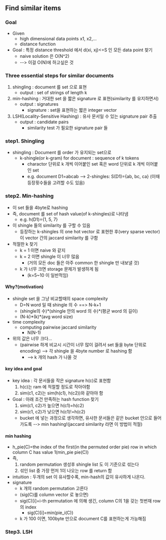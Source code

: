 ## Find similar items
### Goal
* Given
	- high dimensional data points x1, x2,...
	- distance function
* Goal : 특정 distance threshold 에서 d(xi, xj)<=S 인 모든 data point 찾기
	* naive solution 은 O(N^2)
	* --> 이걸 O(N)에 하고싶은 것

### Three essential steps for similar documents
1. shingling : document 를 set 으로 표현
	* output : set of strings of length k
2. min-hashing : 거대한 set 을 짧은 signature 로 표현(similarity 를 유지하면서)
	* output : signatures
		- signature : set을 표현하는 짧은 integer vector
3. LSH(Locality-Sensitive Hashing) : 유사 문서일 수 있는 signature pair 추출
	* output : candidate pairs
		- similarity test 가 필요한 signature pair 들

### step1. Shingling
* shingling : Document 를 order 가 유지되는 set으로
	* k-shingle(or k-gram) for document : sequence of k tokens
		- charactor 단위로 k 개씩 이어붙인 set 혹은 word 단위로 k 개씩 이어붙인 set
		- e.g. document D1=abcab --> 2-shingles: S(D1)={ab, bc, ca}
		(이때 등장횟수들을 고려할 수도 있음)

### step2. Min-hashing
* 이 set 들을 4byte로 hashing
* 즉, document 를 set of hash value(of k-shingles)로 나타냄 
	- e.g. h(D1)={1, 5, 7}
* 이 shingle 들의 similarity 를 구할 수 있음
	* 등장하는 k-shingles 의 one hot vector 로 표현한 후(very sparse vector) 이 vector 간의 jaccard similarity 를 구함
* 적절한 k 찾기
	* k = 1 이면 naive 와 같지
	* k = 2 이면 shingle 이 너무 많음
		- (거의 모든 doc 들은 아주 common 한 shingle 만 내보낼 것)
	* k 가 너무 크면 storage 문제가 발생하게 됨
		- (k=5\~10 이 일반적임)

#### Why?(motivation)
* shingle set 을 그냥 비교할때의 space complexity
	* D=N word 일 때 shingle 의 수 ==> N-k+1
	* (shingle의 수)\*(shingle 안의 word 의 수)\*(평균 word 의 길이)
	* (N-k)\*(k)\*(avg word size)
* time complexity
	* computing pairwise jaccard similarity
		* N(N-1)
* 위의 값은 너무 크다...
	* (pairwise 하게 비교시 시간이 너무 많이 걸려서 set 들을 byte 단위로 encoding)
--> 각 shingle 을 4byte number 로 hashing 함
		- --> k 개의 hash 가 나올 것

#### key idea and goal
* key idea : 각 문서들을 작은 signature h(c)로 표현함
	1. h(c)는 ram 에 적절할 정도로 작아야함
	2. sim(c1, c2)는 sim(h(c1), h(c2))와 같아야 함
* Goal : 아래 조건 만족하는 hash function 찾기
	1. sim(c1, c2)가 높으면 h(c1)=h(c2)
	2. sim(c1, c2)가 낮으면 h(c1)!=h(c2)
	- bucket 에 넣는 과정으로 생각하면, 유사한 문서들은 같은 bucket 안으로 들어가도록
	--> min hashing!(jaccard similarity 라면 이 방법이 적절)

#### min hashing
* h_pie(C)=the index of the first(in the permuted order pie) row in which column C has value 1(min_pie pie(C))
* 즉,
	1. random permutation 생성후 shingle list 도 이 기준으로 섞는다
	2. 섞인 list 중 가장 먼저 1이 나오는 row 를 return 함
* intuition :  두개의 set 이 유사할수록, min-hash의 값이 유사하게 나온다.
* signature
	* k 개의 random permutation 고른다
	* (sig(C)를 column vector 로 놓으면)
	* sig(C)[i]=i-th permutation 에 의해 생긴, column C의 1을 갖는 첫번재 row의 index
		- sig(C)[i]=min(pie_i(C))
	* k 가 100 이면, 100byte 만으로 document C를 표현하는게 가능해짐

### Step3. LSH
